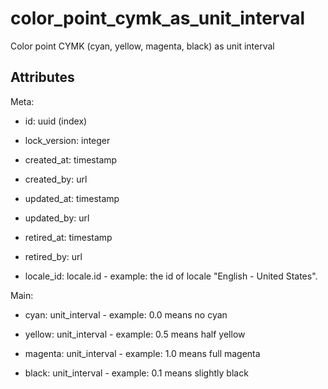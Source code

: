# color_point_cymk_as_unit_interval


Color point CYMK (cyan, yellow, magenta, black) as unit interval


## Attributes

Meta:

  * id: uuid (index)

  * lock_version: integer

  * created_at: timestamp

  * created_by: url

  * updated_at: timestamp

  * updated_by: url

  * retired_at: timestamp

  * retired_by: url

  * locale_id: locale.id - example: the id of locale "English - United States".

Main:

  * cyan: unit_interval - example: 0.0 means no cyan

  * yellow: unit_interval - example: 0.5 means half yellow

  * magenta: unit_interval - example: 1.0 means full magenta

  * black: unit_interval - example: 0.1 means slightly black

